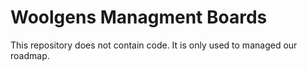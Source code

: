# Woolgens Managment Boards
This repository does not contain code. It is only used to managed our roadmap.
